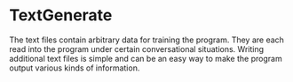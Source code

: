 # TextGenerate
The text files contain arbitrary data for training the program. They are each read into the program under certain conversational situations. Writing additional text files is simple and can be an easy way to make the program output various kinds of information.
